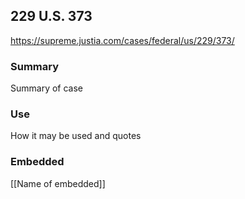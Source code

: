 ## 229 U.S. 373

https://supreme.justia.com/cases/federal/us/229/373/

### Summary

Summary of case

### Use

How it may be used and quotes

### Embedded

[[Name of embedded]]
